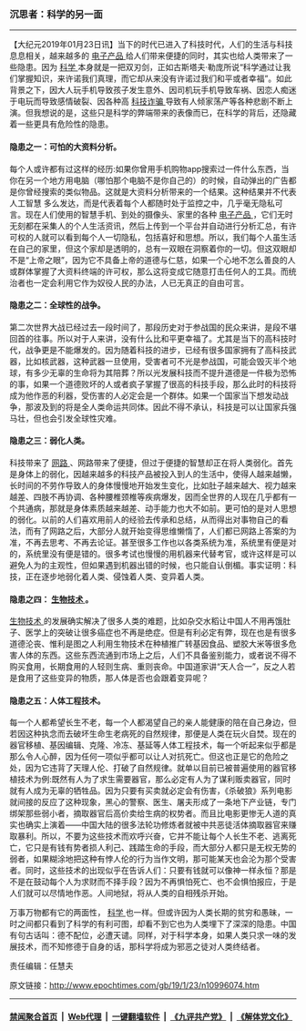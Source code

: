 ### 沉思者：科学的另一面
------------------------

<p>
 【大纪元2019年01月23日讯】当下的时代已进入了科技时代，人们的生活与科技息息相关，越来越多的
 <a href="http://www.epochtimes.com/gb/tag/%E7%94%B5%E5%AD%90%E4%BA%A7%E5%93%81.html">
  电子产品
 </a>
 给人们带来便捷的同时，其实也给人类带来了一些隐患。因为
 <a href="http://www.epochtimes.com/gb/tag/%E7%A7%91%E5%AD%A6.html">
  科学
 </a>
 本身就是一把双刃剑，正如古斯塔夫‧勒庞所说“科学通过让我们掌握知识，来许诺我们真理，而它却从来没有许诺过我们和平或者幸福”。如此背景之下，因大人玩手机导致孩子发生意外、因司机玩手机导致车祸、因恋人痴迷于电玩而导致感情破裂、因各种高
 <a href="http://www.epochtimes.com/gb/tag/%E7%A7%91%E6%8A%80%E8%AF%88%E9%AA%97.html">
  科技诈骗
 </a>
 导致有人倾家荡产等各种悲剧不断上演。但我想说的是，这些只是科学的弊端带来的表像而已，在科学的背后，还隐藏着一些更具有危险性的隐患。
</p>
<h4>
 隐患之一：可怕的大资料分析。
</h4>
<p>
 每个人或许都有过这样的经历:如果你曾用手机购物app搜索过一件什么东西，当你在另一个地方用电脑（哪怕那个电脑不是你自己的）的时候，自动弹出的广告都是你曾经搜索的类似物品。这就是大资料分析带来的一个结果。这种结果并不代表人工智慧 多么发达，而是代表着每个人都随时处于监控之中，几乎毫无隐私可言。现在人们使用的智慧手机、到处的摄像头、家里的各种
 <a href="http://www.epochtimes.com/gb/tag/%E7%94%B5%E5%AD%90%E4%BA%A7%E5%93%81.html">
  电子产品
 </a>
 ，它们无时无刻都在采集人的个人生活资讯，然后上传到一个平台并自动进行分析汇总，有许可权的人就可以看到每个人一切隐私，包括喜好和思想。所以，我们每个人虽生活在自己的家里，但这个家却是透明的，总有一双眼在洞察着你的一切。但这双眼却不是“上帝之眼”，因为它不具备上帝的道德与仁慈，如果一个心地不怎么善良的人或群体掌握了大资料终端的许可权，那么这将变成它随意打击任何人的工具。而统治者也一定会利用它作为奴役人民的办法，人已无真正的自由可言。
</p>
<h4>
 隐患之二：全球性的战争。
</h4>
<p>
 第二次世界大战已经过去一段时间了，那段历史对于参战国的民众来讲，是段不堪回首的往事。所以对于人来讲，没有什么比和平更幸福了。尤其是当下的高科技时代，战争更是不能爆发的。因为随着科技的进步，已经有很多国家拥有了高科技武器，比如核武器，这种武器一旦使用，受害者可不光是参战国，可能会毁灭半个地球，有多少无辜的生命将为其陪葬？所以光发展科技而不提升道德是一件极为恐怖的事，如果一个道德败坏的人或者疯子掌握了很高的科技手段，那么此时的科技将成为他作恶的利器，受伤害的人必定会是一个群体。如果一个国家当下想发动战争，那波及到的将是全人类命运共同体。因此不得不承认，科技是可以让国家兵强马壮，但也会引发全球性灾难。
</p>
<h4>
 隐患之三：弱化人类。
</h4>
<p>
 科技带来了
 <a href="http://www.epochtimes.com/gb/tag/%E7%BD%91%E8%B7%AF.html">
  网路
 </a>
 、网路带来了便捷，但过于便捷的智慧却正在将人类弱化。首先是身体上的弱化，因越来越多的科技产品被投入到人的生活中，使得人越来越懒，长时间的不劳作导致人的身体慢慢地开始发生变化，比如肚子越来越大、视力越来越差、四肢不再协调、各种腰椎颈椎等疾病爆发，因而全世界的人现在几乎都有一个共通病，那就是身体素质越来越差、动手能力也大不如前。更可怕的是对人思想的弱化。以前的人们喜欢用前人的经验去传承和总结，从而得出对事物自己的看法，而有了网路之后，大部分人就开始变得思维懒惰了，人们都已网路上答案的为准，不再去思考、不再去论证。甚至很多工作也以各类系统为准，系统里有便是对的，系统里没有便是错的。很多考试也慢慢的用机器来代替考官，或许这样是可以避免人为的主观性，但如果遇到机器出错的时候，也只能自认倒楣。事实证明：科技，正在逐步地弱化着人类、侵蚀着人类、变异着人类。
</p>
<h4>
 隐患之四：
 <a href="http://www.epochtimes.com/gb/tag/%E7%94%9F%E7%89%A9%E6%8A%80%E6%9C%AF.html">
  生物技术
 </a>
 。
</h4>
<p>
 <a href="http://www.epochtimes.com/gb/tag/%E7%94%9F%E7%89%A9%E6%8A%80%E6%9C%AF.html">
  生物技术
 </a>
 的发展确实解决了很多人类的难题，比如杂交水稻让中国人不用再饿肚子、医学上的突破让很多癌症也不再是绝症。但是有利必定有弊，现在也是有很多道德沦丧、惟利是图之人利用生物技术在种植推广转基因食品、塑胶大米等很多危害人体的东西。这些东西流通到市场上之后，人们不具备鉴别能力，或者说不得不购买食用，长期食用的人轻则生病、重则丧命。中国道家讲“天人合一”，反之人若是食用了这些变异的物质，那人体是否也会跟着变异呢？
</p>
<h4>
 隐患之五：人体工程技术。
</h4>
<p>
 每一个人都希望长生不老，每一个人都渴望自己的亲人能健康的陪在自己身边，但若因这种执念而去破坏生命生老病死的自然规律，那便是人类在玩火自焚。现在的器官移植、基因编辑、克隆、冷冻、基延等人体工程技术，每一个听起来似乎都是那么令人心醉，因为任何一项似乎都可以让人对抗死亡。但这也正是它的危险之处，因为它违背了天理人伦、打破了自然规律。就单以目前已被普遍使用的器官移植技术为例:既然有人为了求生需要器官，那么必定有人为了谋利贩卖器官，同时就有人成为无辜的牺牲品。因为只要有买卖就必定会有伤害，《杀破狼》系列电影就间接的反应了这种现象，黑心的警察、医生、屠夫形成了一条地下产业链，专门绑架那些弱小者，摘取器官后高价卖给生病的权势者。而且比电影更惨无人道的真实也确实上演着——中国大陆的很多法轮功修炼者就被中共恶徒活体摘取器官来赚取暴利。所以，不要为这些技术而欢呼兴奋，它并不能让每个人长生不老、逃离死亡，它只是有钱有势者损人利己、践踏生命的手段，而大部分人都只是无权无势的弱者，如果糊涂地把这种有悖人伦的行为当作文明，那可能某天也会沦为那个受害者。同时，这些技术的出现似乎在告诉人们：只要有钱就可以像神一样永恒？那是不是在鼓动每个人为求财而不择手段？因为不再惧怕死亡、也不会惧怕报应，于是人们就可以尽情地作恶。人间地狱，将从人类的自相残杀开始。
</p>
<p>
 万事万物都有它的两面性，
 <a href="http://www.epochtimes.com/gb/tag/%E7%A7%91%E5%AD%A6.html">
  科学
 </a>
 也一样。但或许因为人类长期的贫穷和愚昧，一时之间都只看到了科学的有利可图，却看不到它也为人类埋下了深深的隐患。中国有句古话叫：德不配位，必遭天谴。同样，对于科学本身，如果人类只求一味的发展技术，而不知修德于自身的话，那科学将成为邪恶之徒对人类终结者。
</p>
<p>
 责任编辑：任慧夫
</p>

原文链接：http://www.epochtimes.com/gb/19/1/23/n10996074.htm


------------------------
#### [禁闻聚合首页](https://github.com/gfw-breaker/banned-news/blob/master/README.md) &nbsp;|&nbsp; [Web代理](https://github.com/gfw-breaker/open-proxy/blob/master/README.md) &nbsp;|&nbsp; [一键翻墙软件](https://github.com/gfw-breaker/nogfw/blob/master/README.md) &nbsp;|&nbsp; [《九评共产党》](https://github.com/gfw-breaker/9ping.md/blob/master/README.md#九评之一评共产党是什么) &nbsp;|&nbsp; [《解体党文化》](https://github.com/gfw-breaker/jtdwh.md/blob/master/README.md#绪论)